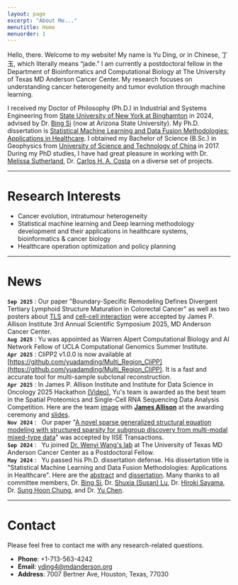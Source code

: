 ```yaml
---
layout: page
excerpt: "About Me..."
menutitle: Home
menuorder: 1
---
```


Hello, there. Welcome to my website! My name is Yu Ding, or in Chinese, 丁玉, which literally means “jade.” I am currently a postdoctoral fellow in the Department of Bioinformatics and Computational Biology at The University of Texas MD Anderson Cancer Center. My research focuses on understanding cancer heterogeneity and tumor evolution through machine learning.

I received my Doctor of Philosophy (Ph.D.) in Industrial and Systems Engineering from [State University of New York at Binghamton](https://www.binghamton.edu/ssie/) in 2024, advised by Dr. [Bing Si](https://search.asu.edu/profile/1842897) (now at Arizona State University). My Ph.D. dissertation is [Statistical Machine Learning and Data Fusion Methodologies: Applications in Healthcare](https://www.proquest.com/openview/07ec66b181b60f436ca80c2fe96053c0). I obtained my Bachelor of Science (B.Sc.) in Geophysics from [University of Science and Technology of China](https://en.ustc.edu.cn/) in 2017. During my PhD studies, I have had great pleasure in working with Dr. [Melissa Sutherland](https://web.uri.edu/nursing/meet/melissa-sutherland-phd-msn-faan/), Dr. [Carlos H. A. Costa](https://orcid.org/0000-0001-6542-4582) on a diverse set of projects.

---
#  Research Interests

<ul>
  <li>Cancer evolution, intratumour heterogeneity</li>
  <li>Statistical machine learning and Deep learning methodology development and their applications in healthcare systems, bioinformatics & cancer biology</li>
  <li>Healthcare operation optimization and policy planning</li>
</ul>
 
---
#  News

**`Sep 2025`** : Our paper "Boundary-Specific Remodeling Defines Divergent Tertiary Lymphoid Structure Maturation in Colorectal Cancer" as well as two posters about [TLS](/files/Poster-Afrooz_Jahedi-36x48_45x60-Final_Allison_Symp_2025.pdf) and [cell-cell interaction](/files/AllisonSymposium_FINAL_Amina,NUR2025.pdf) were accepted by James P. Allison Institute 3rd Annual Scientific Symposium 2025, MD Anderson Cancer Center. <br>
**`Aug 2025`** : Yu was appointed as Warren Alpert Computational Biology and AI Network Fellow of UCLA Computational Genomics Summer Institute. <br>
**`Apr 2025`** : CliPP2 v1.0.0 is now available at [https://github.com/yuadamding/Multi_Region_CliPP](https://github.com/yuadamding/Multi_Region_CliPP). It is a fast and accurate tool for multi-sample subclonal reconstruction.  <br>
**`Apr 2025`** : In James P. Allison Institute and Institute for Data Science in Oncology 2025 Hackathon [(Video)](https://youtu.be/stzn3lbeC2o), Yu's team is awarded as the best team in the Spatial Proteomics and Single-Cell RNA Sequencing Data Analysis Competition. Here are the team [image](/files/2025Hackathon.png) with **[James Allison](https://faculty.mdanderson.org/profiles/james_allison.html)** at the awarding ceremony and [slides](/files/2025Hackathon.pdf).   <br>
**`Nov 2024`** : &nbsp; Our paper "[A novel sparse generalized structural equation modeling with structured sparsity for subgroup discovery from multi-modal mixed-type data](https://www.tandfonline.com/doi/abs/10.1080/24725854.2024.2445776)" was accepted by IISE Transactions. <br>
**`Sep 2024`** : &nbsp; Yu joined [Dr. Wenyi Wang's lab](https://odin.mdacc.tmc.edu/~wwang7/index.html) at The University of Texas MD Anderson Cancer Center as a Postdoctoral Fellow. <br>
**`May 2024`** : &nbsp; Yu passed his Ph.D. dissertation defense. His dissertation title is "Statistical Machine Learning and Data Fusion Methodologies: Applications in Healthcare". Here are the [abstract](/files/Dissertation_Abstract.pdf) and [dissertation](https://www.proquest.com/docview/3102310714?pq-origsite=gscholar&fromopenview=true&sourcetype=Dissertations%20&%20Theses). Many thanks to all committee members, Dr. [Bing Si](https://search.asu.edu/profile/1842897), Dr. [Shuxia (Susan) Lu](https://www.binghamton.edu/ssie/people/profile.html?id=slu), Dr. [Hiroki Sayama](https://www.binghamton.edu/academics/programs/data-analytics/profile.html?id=sayama), Dr. [Sung Hoon Chung](https://www.binghamton.edu/ssie/people/profile.html?id=schung), and Dr. [Yu Chen](https://www.binghamton.edu/electrical-computer-engineering/people/profile.html?id=ychen). 

---
#  Contact
Please feel free to contact me with any research-related questions.
- **Phone**: +1-713-563-4242
- **Email**: yding4@mdanderson.org
- **Address**: 7007 Bertner Ave, Houston, Texas, 77030

















